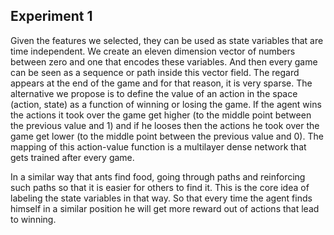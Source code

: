   ## Experiment 1 
Given the features we selected, they can be used as state variables that are time independent.  We create an eleven dimension vector of numbers between zero and one that encodes these variables. 
And then every game can be seen as a sequence or path inside this vector field. 
The regard appears at the end of the game and for that reason, it is very sparse. 
The alternative we propose is to define the value of an action in the space (action, state) as a function of winning or losing the game. 
If the agent wins the actions it took over the game get higher (to the middle point between the previous value and 1) and if he looses then the actions he took over the game get lower (to the middle point between the previous value and 0).
The mapping of this action-value function is a multilayer dense network that gets trained after every game. 

In a similar way that ants find food, going through paths and reinforcing such paths so that it is easier for others to find it. This is the core idea of labeling the state variables in that way. So that every time the agent finds himself in a similar position he will get more reward out of actions that lead to winning. 
